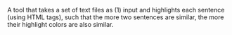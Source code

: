 A tool that takes a set of text files as (1) input and highlights each sentence (using HTML tags), such that the more two sentences are similar, the more their highlight colors are also similar.
